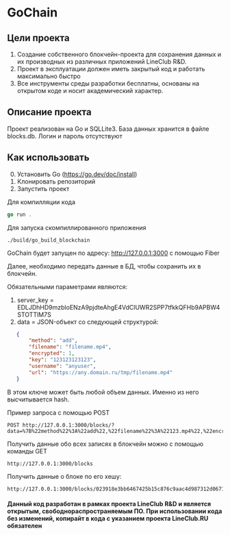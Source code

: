 # GoChain

## Цели проекта
1. Создание собственного блокчейн-проекта для сохранения данных и их производных из различных приложений LineClub R&D.
2. Проект в эксплуатации должен иметь закрытый код и работать максимально быстро
3. Все инструменты среды разработки бесплатны, основаны на открытом коде и носит академический характер.

## Описание проекта
Проект реализован на Go и SQLLite3. База данных хранится в файле blocks.db. Логин и пароль отсутствуют

## Как использовать
0. Установить Go (https://go.dev/doc/install)
1. Клонировать репозиторий
2. Запустить проект

Для компилляции кода 
```go
go run .
```

Для запуска скомпиллированного приложения
```shell
./build/go_build_blockchain
```

GoChain будет запущен по адресу: http://127.0.0.1:3000 с помощью Fiber

Далее, необходимо передать данные в БД, чтобы сохранить их в блокчейн.

Обязательными параметрами являются: 
1. server_key = EDLJDhHD9mzbloENzA9pjdteAhgE4VdClUWR2SPP7tfkkQFHb9APBW4STOTTlM7S
2. data = JSON-объект со следующей структурой:
```json
   {
       "method": "add",
       "filename": "filename.mp4",
       "encrypted": 1,
       "key": "123123123123",
       "username": "anyuser",
       "url": "https://any.domain.ru/tmp/filename.mp4"
   }
```
В этом ключе может быть любой объем данных. Именно из него высчитывается hash.

Пример запроса с помощью POST
```
POST http://127.0.0.1:3000/blocks/?data=%7B%22method%22%3A%22add%22,%22filename%22%3A%22123.mp4%22,%22encrypted%22%3A1,%22key%22%3A%22123123123123%22,%22username%22%3A%22anyuser%22,%22url%22%3A%22https%3A%2F%2Fstats.lineclub.ru%2Ftmp%2F123.mp4%22%7D&server_key=EDLJDhHD9mzbloENzA9pjdteAhgE4VdClUWR2SPP7tfkkQFHb9APBW4STOTTlM7S
```

Получить данные обо всех записях в блокчейн можно с помощью команды GET
```
http://127.0.0.1:3000/blocks
```

Получить данные о блоке по его хешу:
```
http://127.0.0.1:3000/blocks/023918e3bb6467425b15c876c9aac4d987312d06718adb63f63c61b01c05e668
```



#### Данный код разработан в рамках проекта LineClub R&D и является открытым, свободнораспространяемым ПО. При использовании кода без изменений, копирайт в кода с указанием проекта LineClub.RU обязателен